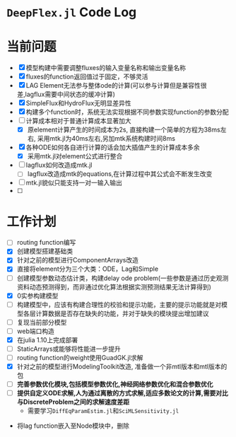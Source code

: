 # `DeepFlex.jl` Code Log


# 当前问题
- [x] 模型构建中需要调整fluxes的输入变量名称和输出变量名称
- [x] fluxes的function返回值过于固定，不够灵活
- [x] LAG Element无法参与整体ode的计算(可以参与计算但是兼容性很差,lagflux需要中间状态的缓冲计算)
- [x] SimpleFlux和HydroFlux无明显差异性
- [x] 构建多个function时，系统无法实现根据不同参数实现function的参数分配
- [ ] 计算成本相对于普通计算成本显著加大
  - [x] 原element计算产生的时间成本为2s, 直接构建一个简单的方程为38ms左右, 采用mtk.jl为40ms左右,另加mtk系统构建时间8ms
- [x] 各种ODE如何各自进行计算的话会加大插值产生的计算成本多余
  - [x] 采用mtk.jl对element公式进行整合
- [ ] lagflux如何改造成mtk.jl
  - [ ] lagflux改造成mtk的equations,在计算过程中其公式会不断发生改变
- [ ] mtk.jl貌似只能支持一对一输入输出
- [ ] 

# 工作计划

- [ ] routing function编写
- [x] 创建模型搭建基础类
- [x] 针对之前的模型进行ComponentArrays改造
- [x] 直接将element分为三个大类：ODE，Lag和Simple
- [ ] 创建模型参数动态估计类，构建delay ode problem(一些参数是通过历史观测资料动态预测得到，而非通过优化算法根据实测预测结果无法计算得到)
- [x] 0实参构建模型
- [ ] 构建模型中，应该有构建合理性的校验和提示功能，主要的提示功能就是对模型各层计算数据是否存在缺失的功能，并对于缺失的模块提出增加建议
- [ ] 复现当前部分模型
- [ ] web端口构造
- [x] 在julia 1.10上完成部署
- [ ] StaticArrays或能够将性能进一步提升
- [ ] routing function的weight使用GuadGK.jl求解
- [x] 针对之前的模型进行ModelingToolkit改造, 准备做一个非mtl版本和mtl版本的包
- [ ] **完善参数优化模块,包括模型参数优化,神经网络参数优化和混合参数优化**
- [ ] **提供自定义ODE求解,人为通过离散的方式求解,适应多数论文的计算,需要对比与DiscreteProblem之间的求解速度差距**
  - 需要学习`DiffEqParamEstim.jl`和`SciMLSensitivity.jl `
- 将lag function嵌入至Node模块中，删除